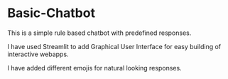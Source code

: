# Basic-Chatbot

This is a simple rule based chatbot with predefined responses.

I have used Streamlit to add Graphical User Interface for easy building of interactive webapps.

I have added different emojis for natural looking responses.
